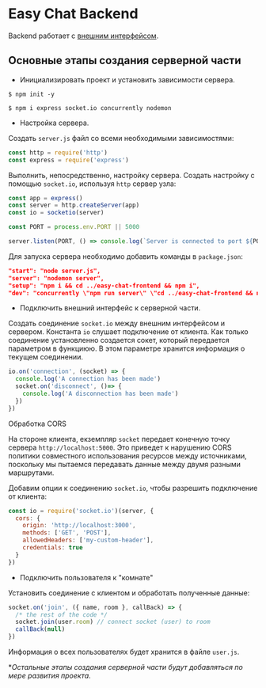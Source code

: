 # Easy Chat Backend

Backend работает с [внешним интерфейсом](https://github.com/mishkaleks/easy-chat-frontend).

## Основные этапы создания серверной части

- Инициализировать проект и установить зависимости сервера.

`$ npm init -y`

`$ npm i express socket.io concurrently nodemon`

- Настройка сервера.

Создать `server.js` файл со всеми необходимыми зависимостями:

```javascript
const http = require('http')
const express = require('express')
```

Выполнить, непосредственно, настройку сервера. Создать настройку с помощью `socket.io`, используя `http` сервер узла:

```javascript
const app = express()
const server = http.createServer(app)
const io = socketio(server)

const PORT = process.env.PORT || 5000

server.listen(PORT, () => console.log(`Server is connected to port ${PORT}`))
```

Для запуска сервера необходимо добавить команды в `package.json`:

```json
"start": "node server.js",
"server": "nodemon server",
"setup": "npm i && cd ../easy-chat-frontend && npm i",
"dev": "concurrently \"npm run server\" \"cd ../easy-chat-frontend && npm start\""
```

- Подключить внешний интерфейс к серверной части.

Создать соединение `socket.io` между внешним интерфейсом и сервером. Константа `io` слушает подключение от клиента.
Как только соединение установленно создается сокет, который передается параметром в функциюю. В этом параметре хранится
информация о текущем соединении.

```javascript
io.on('connection', (socket) => {
  console.log('A connection has been made')
  socket.on('disconnect', ()=> {
    console.log('A disconnection has been made')
  })
})
```

Обработка CORS

На стороне клиента, екземпляр `socket` передает конечную точку сервера `http://localhost:5000`. Это приведет к нарушению 
CORS политики совместного использования ресурсов между источниками, поскольку мы пытаемся передавать данные между двумя 
разными маршрутами.

Добавим опции к соединению `socket.io`, чтобы разрешить подключение от клиента:

```javascript
const io = require('socket.io')(server, {
  cors: {
    origin: 'http://localhost:3000',
    methods: ['GET', 'POST'],
    allowedHeaders: ['my-custom-header'],
    credentials: true
  }
})
```

- Подключить пользователя к "комнате"

Установить соединение с клиентом и обработать полученные данные:

```javascript
socket.on('join', ({ name, room }, callBack) => { 
  /* the rest of the code */
  socket.join(user.room) // connect socket (user) to room
  callBack(null)
})
```

Информация о всех пользователях будет хранится в файле `user.js`.

**Остальные этапы создания серверной части будут добавляться по мере развития проекта*.
